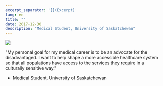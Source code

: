 ```yaml
---
excerpt_separator: '[](Excerpt)'
lang: en
title: ""
date: 2017-12-30
description: "Medical Student, University of Saskatchewan"
---
```


![](images/humans-of-medicine/10th-post.jpg)

"My personal goal for my medical career is to be an advocate for the disadvantaged. I want to help shape a more accessible healthcare system so that all populations have access to the services they require in a culturally sensitive way." 

- Medical Student, University of Saskatchewan 